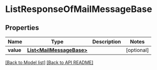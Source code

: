 
# ListResponseOfMailMessageBase


## Properties
Name | Type | Description | Notes
------------ | ------------- | ------------- | -------------
**value** | [**List&lt;MailMessageBase&gt;**](MailMessageBase.md) |  |  [optional]




[[Back to Model list]](Models.md) [[Back to API README]](README.md)

